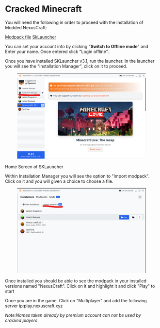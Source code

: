 # Cracked Minecraft

You will need the following in order to proceed with the installation of Modded NexusCraft:

[Modpack file](https://drive.google.com/file/d/1V6vgk\_7UXFArFdRJxuja4-cwQXSMCaHs/view?usp=sharing)  [SkLauncher](https://skmedix.pl/downloads)

You can set your account info by clicking  "**Switch to Offline mode**" and Enter your name. Once entered click "Login offline".

Once you have installed SKLauncher v3.1, run the launcher. In the launcher you will see the "Installation Manager", click on it to proceed.



<figure><img src=".gitbook/assets/Screenshot 2023-10-27 143535.png" alt=""><figcaption></figcaption></figure>

Home Screen of SKLauncher

Within Installation Manager you will see the option to "Import modpack". Click on it and you will given a choice to choose a file.



<figure><img src=".gitbook/assets/Screenshot 2023-10-27 143553.png" alt=""><figcaption></figcaption></figure>

Once installed you should be able to see the modpack in your installed versions named "NexusCraft". Click on it and highlight it and click "Play" to start



Once you are in the game. Click on "Multiplayer" and add the following server ip:play.nexuscraft.xyz

_Note:Names taken already by premium account can not be used by cracked players_
